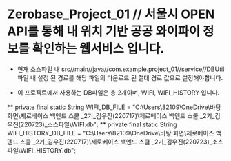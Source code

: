 # Zerobase_Project_01 // 서울시 OPEN API를 통해 내 위치 기반 공공 와이파이 정보를 확인하는 웹서비스 입니다.

* 현재 소스파일 내 src//main//java//com.example.project_01//service//DBUtil 파일 내 설정 된 경로를 해당 파일의 다운로드 된 절대 경로 값으로 설정해야합니다.

* 이 프로젝트에서 사용하는 DB파일은 총 2개이며, WIFI, WIFI_HISTORY 입니다. 

** private final static String WIFI_DB_FILE = 
  "C:\\Users\\82109\\OneDrive\\바탕 화면\\제로베이스 백엔드 스쿨 _2기_김우진(220717)\\제로베이스 백엔드 스쿨 _2기_김우진(220723)_소스파일\\WIFI.db";
** private final static String WIFI_HISTORY_DB_FILE = 
  "C:\\Users\\82109\\OneDrive\\바탕 화면\\제로베이스 백엔드 스쿨 _2기_김우진(220717)\\제로베이스 백엔드 스쿨 _2기_김우진(220723)_소스파일\\WIFI_HISTORY.db";

